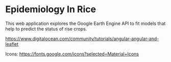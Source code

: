 # Epidemiology In Rice

This web application explores the Google Earth Engine API to fit models that help to predict the status of rise crops.

https://www.digitalocean.com/community/tutorials/angular-angular-and-leaflet

Icons:
https://fonts.google.com/icons?selected=Material+Icons